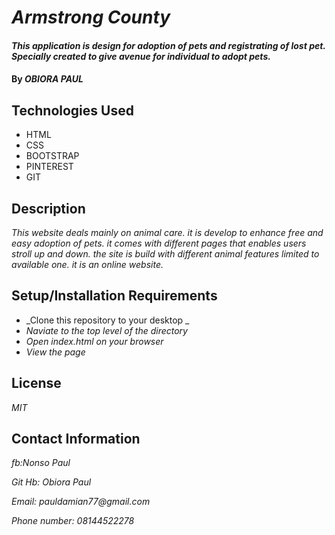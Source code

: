 # _Armstrong County_

#### _This application is design for adoption of pets and registrating of lost pet. Specially created to give avenue for individual to adopt pets._

#### By _**OBIORA PAUL**_

## Technologies Used

* HTML
* CSS
* BOOTSTRAP
* PINTEREST
* GIT

## Description

_This website deals mainly on animal care. it is develop to enhance free and easy adoption of pets. it comes with different pages that enables users stroll up and down. the site is build with different animal features limited to available one. it is an online website._

## Setup/Installation Requirements

* _Clone this repository to your desktop _
* _Naviate to the top level of the directory_
* _Open index.html on  your browser_
* _View the page_



## License

_MIT_

## Contact Information

_fb:Nonso Paul_

_Git Hb: Obiora Paul_

_Email: pauldamian77@gmail.com_

_Phone number: 08144522278_
